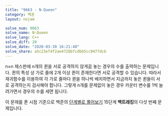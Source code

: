 ```yaml
---
title: "9663 - N-Queen"
category: 백준
layout: nojam

solve_num: 9663
solve_name: N-Queen
solve_lang: C++
solve_diff: 20
solve_date: "2020-03-30 16:21:40"
solve_share: a5c23ef4f2ae4728bfcdbb5cc9477dcb
---
```


n×n 체스판에 n개의 퀸을 서로 공격하지 않게끔 놓는 경우의 수를 출력하는 문제입니다. 퀸의 특성 상 가로 줄에 2개 이상 퀸이 존재한다면 서로 공격할 수 있습니다. 따라서 재귀함수를 이용하여 각 가로 줄마다 퀸을 하나씩 배치하면서 지금까지 놓은 퀸들이 서로 공격하는지 검사해야 합니다. 그렇게 n개를 문제없이 놓은 경우 카운터 변수를 1씩 늘려가면서 경우의 수를 세면 됩니다.

이 문제를 푼 시점 기준으로 백준의 [단계별로 풀어보기](http://noj.am/p/s) 15단계 **백트래킹**의 다섯 번째 문제입니다.
